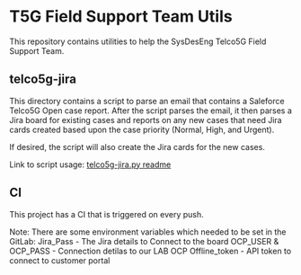 # T5G Field Support Team Utils

This repository contains utilities to help the SysDesEng Telco5G Field Support Team.

## telco5g-jira

This directory contains a script to parse an email that contains a Saleforce
Telco5G Open case report. After the script parses the email, it then parses a
Jira board for existing cases and reports on any new cases that need Jira cards
created based upon the case priority (Normal, High, and Urgent).

If desired, the script will also create the Jira cards for the new cases.

Link to script usage: [telco5g-jira.py readme](https://github.com/RHsyseng/t5g-field-support-team-utils/blob/main/telco5g-jira.py.md)

## CI

This project has a CI that is triggered on every push.

Note: There are some environment variables which needed to be set in the GitLab:
Jira_Pass - The Jira details to Connect to the board
OCP_USER & OCP_PASS - Connection detilas to our LAB OCP
Offline_token - API token to connect to customer portal
